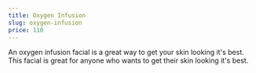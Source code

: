 ```yaml
---
title: Oxygen Infusion
slug: oxygen-infusion
price: 110
---
```


An oxygen infusion facial is a great way to get your skin looking it's best. This facial is great for anyone who wants to get their skin looking it's best.
